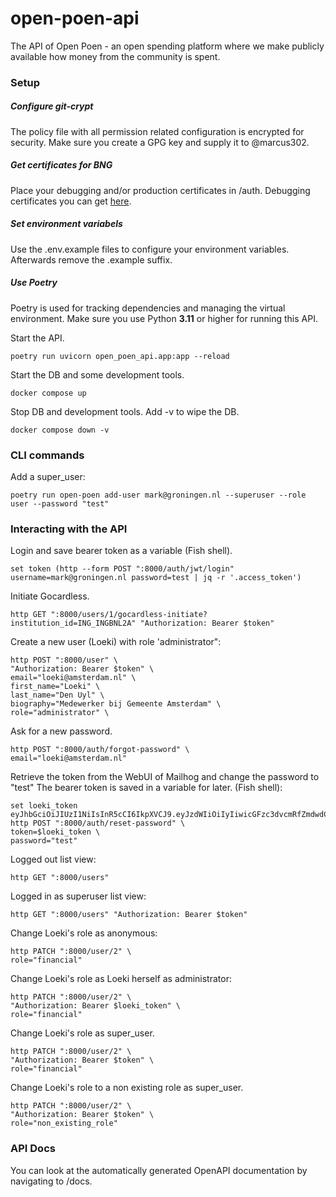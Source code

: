 # open-poen-api
The API of Open Poen - an open spending platform where we make publicly available how money from the community is spent.

### Setup
##### Configure git-crypt
The policy file with all permission related configuration is encrypted for security. Make sure you create a GPG key and supply it to @marcus302.

##### Get certificates for BNG
Place your debugging and/or production certificates in /auth. Debugging certificates you can get [here](https://api.xs2a-sandbox.bngbank.nl/developer-portal/guides/sandbox-certificates).

##### Set environment variabels
Use the .env.example files to configure your environment variables. Afterwards remove the .example suffix.

##### Use Poetry
Poetry is used for tracking dependencies and managing the virtual environment. Make sure you use Python **3.11** or higher for running this API.

Start the API.
```
poetry run uvicorn open_poen_api.app:app --reload
```

Start the DB and some development tools.
```
docker compose up
```

Stop DB and development tools. Add -v to wipe the DB.
```
docker compose down -v
```

### CLI commands
Add a super_user:
```
poetry run open-poen add-user mark@groningen.nl --superuser --role user --password "test"
```

### Interacting with the API
Login and save bearer token as a variable (Fish shell).
```
set token (http --form POST ":8000/auth/jwt/login" username=mark@groningen.nl password=test | jq -r '.access_token')
```

Initiate Gocardless.
```
http GET ":8000/users/1/gocardless-initiate?institution_id=ING_INGBNL2A" "Authorization: Bearer $token"
```

Create a new user (Loeki) with role 'administrator":
```
http POST ":8000/user" \
"Authorization: Bearer $token" \
email="loeki@amsterdam.nl" \
first_name="Loeki" \
last_name="Den Uyl" \
biography="Medewerker bij Gemeente Amsterdam" \
role="administrator" \
```

Ask for a new password.
```
http POST ":8000/auth/forgot-password" \
email="loeki@amsterdam.nl"
```

Retrieve the token from the WebUI of Mailhog and change the password to "test" The bearer token is saved in a variable for later. (Fish shell):
```
set loeki_token eyJhbGciOiJIUzI1NiIsInR5cCI6IkpXVCJ9.eyJzdWIiOiIyIiwicGFzc3dvcmRfZmdwdCI6IiQyYiQxMiRVZFY0bS5ZR3VhLlhUNC9kRDUuMlllRDZJeUtBMUM5anozWHRBeEZlN1pUaEh5ci9lcUFpaSIsImF1ZCI6ImZhc3RhcGktdXNlcnM6cmVzZXQiLCJleHAiOjE2OTA4ODE4MjZ9.DQKMpdbsSXud0KWWRtEK7hSGIc3TqtOAjIQMCrwGbvY
http POST ":8000/auth/reset-password" \
token=$loeki_token \
password="test"
```

Logged out list view:
```
http GET ":8000/users"
```

Logged in as superuser list view:
```
http GET ":8000/users" "Authorization: Bearer $token"
```

Change Loeki's role as anonymous:
```
http PATCH ":8000/user/2" \
role="financial"
```

Change Loeki's role as Loeki herself as administrator:
```
http PATCH ":8000/user/2" \
"Authorization: Bearer $loeki_token" \
role="financial"
```

Change Loeki's role as super_user.
```
http PATCH ":8000/user/2" \
"Authorization: Bearer $token" \
role="financial"
```

Change Loeki's role to a non existing role as super_user.
```
http PATCH ":8000/user/2" \
"Authorization: Bearer $token" \
role="non_existing_role"
```

### API Docs
You can look at the automatically generated OpenAPI documentation by navigating to /docs.